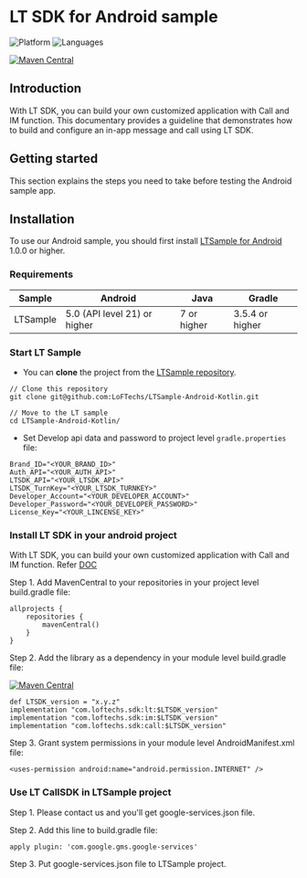 # LT SDK for Android sample
![Platform](https://img.shields.io/badge/platform-ANDROID-orange.svg)
![Languages](https://img.shields.io/badge/language-Kotlin-orange.svg)

[![Maven Central](https://img.shields.io/maven-central/v/com.loftechs.sdk/lt.svg?label=maven%20central)](https://search.maven.org/search?q=g:%22com.loftechs.sdk%22%20AND%20a:%22lt%22)

## Introduction

With LT SDK, you can build your own customized application with Call and IM function. This documentary provides a guideline that demonstrates how to build and configure an in-app message and call using LT SDK.

## Getting started

This section explains the steps you need to take before testing the Android sample app.

## Installation

To use our Android sample, you should first install 
[LTSample for Android](https://github.com/LoFTechs/LTSample-Android-Kotlin.git) 1.0.0 or higher.

### Requirements

|Sample|Android|Java|Gradle| 
|---|---|---|---|
| LTSample |5.0 (API level 21) or higher|7 or higher|3.5.4 or higher |

### Start LT Sample

- You can **clone** the project from the [LTSample repository](https://github.com/LoFTechs/LTSample-Android-Kotlin.git).

```
// Clone this repository
git clone git@github.com:LoFTechs/LTSample-Android-Kotlin.git

// Move to the LT sample
cd LTSample-Android-Kotlin/
```

- Set Develop api data and password to project level `gradle.properties` file:

```properties
Brand_ID="<YOUR_BRAND_ID>"
Auth_API="<YOUR_AUTH_API>"
LTSDK_API="<YOUR_LTSDK_API>"
LTSDK_TurnKey="<YOUR_LTSDK_TURNKEY>"
Developer_Account="<YOUR_DEVELOPER_ACCOUNT>"
Developer_Password="<YOUR_DEVELOPER_PASSWORD>"
License_Key="<YOUR_LINCENSE_KEY>"
```

### Install LT SDK in your android project

With LT SDK, you can build your own customized application with Call and IM function. Refer [DOC](https://loftechs.github.io/LTSDK-Doc)

Step 1. Add MavenCentral to your repositories in your project level build.gradle file:

```
allprojects {
    repositories {
        mavenCentral()
    }
}
```

Step 2. Add the library as a dependency in your module level build.gradle file:

[![Maven Central](https://img.shields.io/maven-central/v/com.loftechs.sdk/lt.svg?label=maven%20central)](https://search.maven.org/search?q=g:%22com.loftechs.sdk%22%20AND%20a:%22lt%22)

```
def LTSDK_version = "x.y.z"
implementation "com.loftechs.sdk:lt:$LTSDK_version"
implementation "com.loftechs.sdk:im:$LTSDK_version"
implementation "com.loftechs.sdk:call:$LTSDK_version"

```

Step 3. Grant system permissions in your module level AndroidManifest.xml file:

```
<uses-permission android:name="android.permission.INTERNET" />
```

### Use LT CallSDK in LTSample project
Step 1. Please contact us and you'll get google-services.json file.

Step 2. Add this line to build.gradle file:

```
apply plugin: 'com.google.gms.google-services'
```

Step 3. Put google-services.json file to LTSample project. 

